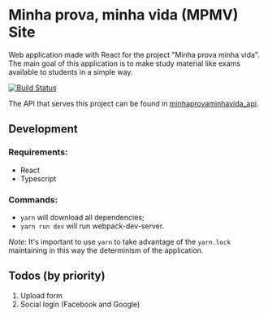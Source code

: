 # Minha prova, minha vida (MPMV) Site

Web application made with React for the project "Minha prova minha vida". The main goal of this application is to make study material like exams available to students in a simple way.

[![Build Status](https://travis-ci.org/dygufa/minhaprovaminhavida_site.svg?branch=master)](https://travis-ci.org/dygufa/minhaprovaminhavida_site)

The API that serves this project can be found in [minhaprovaminhavida_api](https://github.com/dygufa/minhaprovaminhavida_api).


## Development

### Requirements:

* React
* Typescript
### Commands:

- `yarn` will download all dependencies;
- `yarn run dev` will run webpack-dev-server.

*Note*: It's important to use `yarn` to take advantage of the `yarn.lock` maintaining in this way the determinism of the application.

## Todos (by priority)

1. Upload form
2. Social login (Facebook and Google)

